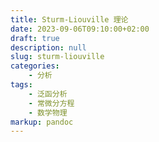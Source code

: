 ```yaml
---
title: Sturm-Liouville 理论
date: 2023-09-06T09:10:00+02:00
draft: true
description: null
slug: sturm-liouville
categories:
    - 分析
tags:
    - 泛函分析
    - 常微分方程
    - 数学物理
markup: pandoc
---
```


